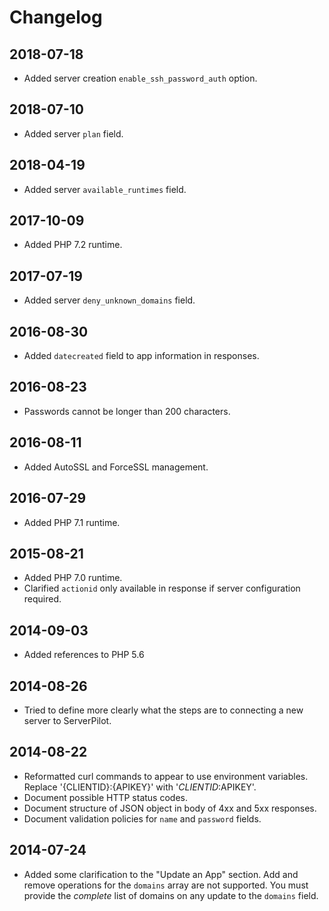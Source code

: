 # Changelog

## 2018-07-18

  - Added server creation `enable_ssh_password_auth` option.

## 2018-07-10

  - Added server `plan` field.

## 2018-04-19

  - Added server `available_runtimes` field.

## 2017-10-09

  - Added PHP 7.2 runtime.

## 2017-07-19

  - Added server `deny_unknown_domains` field.

## 2016-08-30

  - Added `datecreated` field to app information in responses.

## 2016-08-23

  - Passwords cannot be longer than 200 characters.

## 2016-08-11

  - Added AutoSSL and ForceSSL management.

## 2016-07-29

  - Added PHP 7.1 runtime.

## 2015-08-21

  - Added PHP 7.0 runtime.
  - Clarified `actionid` only available in response if server configuration required.

## 2014-09-03

  - Added references to PHP 5.6

## 2014-08-26

  - Tried to define more clearly what the steps are to connecting a new server
    to ServerPilot.

## 2014-08-22

  - Reformatted curl commands to appear to use environment variables. Replace
    '{CLIENTID}:{APIKEY}' with '$CLIENTID:$APIKEY'.
  - Document possible HTTP status codes.
  - Document structure of JSON object in body of 4xx and 5xx responses.
  - Document validation policies for `name` and `password` fields.

## 2014-07-24
    
  - Added some clarification to the "Update an App" section. Add and remove
    operations for the `domains` array are not supported. You must provide the
    *complete* list of domains on any update to the `domains` field.

